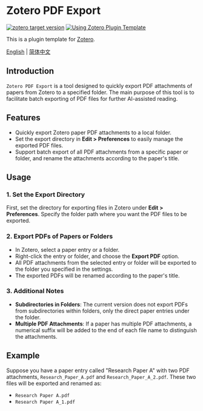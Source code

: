 # Zotero PDF Export

[![zotero target version](https://img.shields.io/badge/Zotero-7-green?style=flat-square&logo=zotero&logoColor=CC2936)](https://www.zotero.org)
[![Using Zotero Plugin Template](https://img.shields.io/badge/Using-Zotero%20Plugin%20Template-blue?style=flat-square&logo=github)](https://github.com/windingwind/zotero-plugin-template)

This is a plugin template for [Zotero](https://www.zotero.org/).

[English](doc/README-en.md) | [简体中文](doc/README.md)



## Introduction

`Zotero PDF Export` is a tool designed to quickly export PDF attachments of papers from Zotero to a specified folder. The main purpose of this tool is to facilitate batch exporting of PDF files for further AI-assisted reading.

## Features

- Quickly export Zotero paper PDF attachments to a local folder.
- Set the export directory in **Edit > Preferences** to easily manage the exported PDF files.
- Support batch export of all PDF attachments from a specific paper or folder, and rename the attachments according to the paper's title.

## Usage

### 1. Set the Export Directory

First, set the directory for exporting files in Zotero under **Edit > Preferences**. Specify the folder path where you want the PDF files to be exported.

### 2. Export PDFs of Papers or Folders

- In Zotero, select a paper entry or a folder.
- Right-click the entry or folder, and choose the **Export PDF** option.
- All PDF attachments from the selected entry or folder will be exported to the folder you specified in the settings.
- The exported PDFs will be renamed according to the paper's title.

### 3. Additional Notes

- **Subdirectories in Folders**: The current version does not export PDFs from subdirectories within folders, only the direct paper entries under the folder.
- **Multiple PDF Attachments**: If a paper has multiple PDF attachments, a numerical suffix will be added to the end of each file name to distinguish the attachments.

## Example

Suppose you have a paper entry called "Research Paper A" with two PDF attachments, `Research_Paper_A.pdf` and `Research_Paper_A_2.pdf`. These two files will be exported and renamed as:

- `Research Paper A.pdf`
- `Research Paper A_1.pdf`
